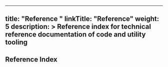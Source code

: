 
---
title: "Reference "
linkTitle: "Reference"
weight: 5
description: >
  Reference index for technical reference documentation of code and utility tooling
---

## Reference Index